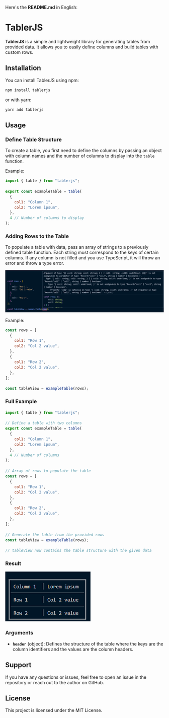 Here's the **README.md** in English:

# TablerJS

**TablerJS** is a simple and lightweight library for generating tables from provided data. It allows you to easily define columns and build tables with custom rows.

## Installation

You can install TablerJS using npm:

```bash
npm install tablerjs
```

or with yarn:

```bash
yarn add tablerjs
```

## Usage

### Define Table Structure

To create a table, you first need to define the columns by passing an object with column names and the number of columns to display into the `table` function.

Example:

```javascript
import { table } from "tablerjs";

export const exampleTable = table(
  {
    col1: "Column 1",
    col2: "Lorem ipsum",
  },
  4 // Number of columns to display
);
```

### Adding Rows to the Table

To populate a table with data, pass an array of strings to a previously defined table function. Each string must correspond to the keys of certain columns. If any column is not filled and you use TypeScript, it will throw an error and throw a type error.

<img src="assets/screenshots/type_error.png">

Example:

```javascript
const rows = [
  {
    col1: "Row 1",
    col2: "Col 2 value",
  },
  {
    col1: "Row 2",
    col2: "Col 2 value",
  },
];

const tableView = exampleTable(rows);
```

### Full Example

```javascript
import { table } from "tablerjs";

// Define a table with two columns
export const exampleTable = table(
  {
    col1: "Column 1",
    col2: "Lorem ipsum",
  },
  4 // Number of columns
);

// Array of rows to populate the table
const rows = [
  {
    col1: "Row 1",
    col2: "Col 2 value",
  },
  {
    col1: "Row 2",
    col2: "Col 2 value",
  },
];

// Generate the table from the provided rows
const tableView = exampleTable(rows);

// tableView now contains the table structure with the given data
```

### Result

<img src="assets/screenshots/table_result.png">

### Arguments

- **`header`** (object): Defines the structure of the table where the keys are the column identifiers and the values are the column headers.

## Support

If you have any questions or issues, feel free to open an issue in the repository or reach out to the author on GitHub.

## License

This project is licensed under the MIT License.
